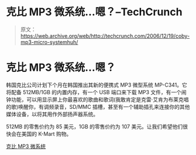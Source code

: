 # 克比 MP3 微系统…嗯？–TechCrunch

> 原文：<https://web.archive.org/web/http://techcrunch.com/2006/12/19/coby-mp3-micro-systemhuh/>

# 克比 MP3 微系统…嗯？

韩国克比公司计划下个月在韩国推出其新的便携式 MP3 微型系统 MP-C341。它将配备 512MB/1GB 的内置内存，有一个 USB 端口来下载 MP3 文件，有一个闹钟功能，可以用显示屏上你最喜欢的歌曲和歌词(我敢肯定是克雷·艾肯为布莱克唱的歌)唤醒你，有调频录音，SD/MMC 插槽，甚至有一个辅助插孔来连接你的其他媒体设备，以将其用作外部扬声器系统。

512MB 的零售价约为 85 美元，1GB 的零售价约为 107 美元。让我们希望他们很快会在美国的 K-Mart 购物。

[克比 MP3 微系统](https://web.archive.org/web/20210228224044/http://aving.net/usa/news/default.asp?mode=read&c_num=31191&C_Code=01&mn_name=news)